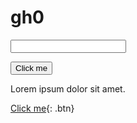 # gh0

<form>
<input type="text" name="test"></input>
</form>
<button name="button" onclick="http://www.google.com">Click me</button>


Lorem ipsum dolor sit amet.

[Click me](http://www.google.com){: .btn}
